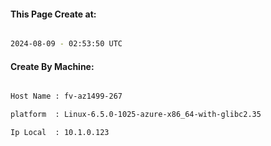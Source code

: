 
   
#### This Page Create at:

```bash

2024-08-09 - 02:53:50 UTC

```

#### Create By Machine:

```bash

Host Name : fv-az1499-267

platform  : Linux-6.5.0-1025-azure-x86_64-with-glibc2.35

Ip Local  : 10.1.0.123

```

